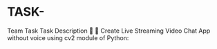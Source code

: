 # TASK-
Team Task  Task Description 📄  📌 Create Live Streaming Video Chat App without voice using cv2 module of Python: 
